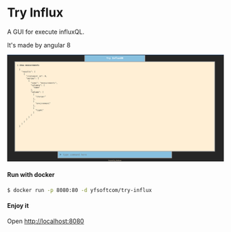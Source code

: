# Try Influx

A GUI for execute influxQL.

It's made by angular 8

![gui](./snaps/snap1.png)

#### Run with docker

```bash
$ docker run -p 8080:80 -d yfsoftcom/try-influx 
```

#### Enjoy it

Open [http://localhost:8080](http://localhost:8080)
